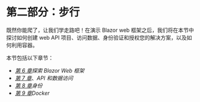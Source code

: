 # 第二部分：步行

既然你能爬了，让我们学走路吧！在演示 Blazor web 框架之后，我们将在本节中探讨如何创建 web API 项目、访问数据、身份验证和授权您的解决方案，以及如何利用容器。

本节包括以下章节：

*   [*第 6 章*](06.html#_idTextAnchor134)*探索 Blazor Web 框架*
*   [*第 7 章*](07.html#_idTextAnchor149)、*API 和数据访问*
*   [*第 8 章*](08.html#_idTextAnchor168)*身份*
*   [*第 9 章*](09.html#_idTextAnchor187)*Docker*